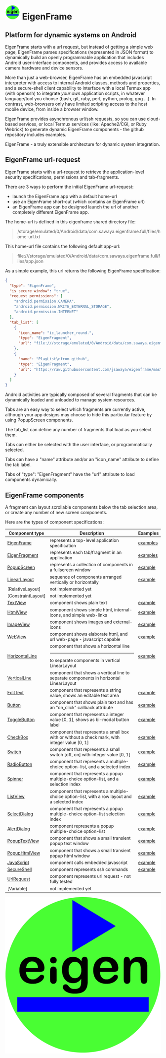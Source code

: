 # ![Alt](web/res/icon/mipmap-mdpi/ic_launcher_round.png "eigenframe") EigenFrame
## Platform for dynamic systems on Android

EigenFrame starts with a url request, but instead of getting a simple web page, 
EigenFrame parses specifications (represented in JSON format) to dynamically build an openly programmable application that 
includes Android user-interface components, and provides access to available camera hardware and device sensors.  

More than just a web-browser, EigenFrame has an embedded javascript interpreter with access to internal Android classes,
methods and properties, and a secure-shell client capability to interface with a local Termux app (with openssh)
to integrate *your own* application scripts, in whatever language/tool you choose (bash, git, ruby, perl, python, prolog, gpg ...).
In contrast, web-browsers only have limited scripting access to the host mobile device, from inside a browser window.  

EigenFrame provides asynchronous url/ssh requests, so you can use cloud-based services, or local Termux services 
(like: Apache2/CGI, or Ruby Webrick) to generate dynamic EigenFrame components - the github repository includes examples. 
 
EigenFrame - a truly extensible architecture for dynamic system integration.

## EigenFrame url-request

EigenFrame starts with a url-request to retrieve the application-level security specifications, 
permissions and tab-fragments.  

There are 3 ways to perform the initial EigenFrame url-request:
* launch the EigenFrame app with a default home-url
* use an EigenFrame short-cut (which contains an EigenFrame url)
* an EigenFrame app can be designed launch the url of another completely different EigenFrame app.

The home-url is defined in this eigenframe shared directory file:
> /storage/emulated/0/Android/data/com.sawaya.eigenframe.full/files/home-url.txt

This home-url file contains the following default app-url:
> file:///storage/emulated/0/Android/data/com.sawaya.eigenframe.full/files/app.json

As a simple example, this url returns the following EigenFrame specification:
```json
{
  "type": "EigenFrame",
  "is_secure_window": "true",
  "request_permissions": [
    "android.permission.CAMERA",
    "android.permission.WRITE_EXTERNAL_STORAGE",
    "android.permission.INTERNET"
  ],
  "tab_list": [
    {
      "icon_name": "ic_launcher_round.",
      "type": "EigenFragment",
      "url": "file:///storage/emulated/0/Android/data/com.sawaya.eigenframe.full/files/playlist.json"
    },
    {
      "name": "PlayList\nfrom github",
      "type": "EigenFragment",
      "url": "https://raw.githubusercontent.com/jsawaya/eigenframe/master/web/frames/playlist.json"
    }
  ]
}
```


Android activities are typically composed of several fragments that can be dynamically loaded and unloaded to manage system resources.

Tabs are an easy way to select which fragments are currently active, although your app designs may 
choose to hide this particular feature by using PopupScreen components.

The tab_list can define any number of fragments that load as you select them.  

Tabs can either be selected with the user interface, or programmatically selected.

Tabs can have a "name" attribute and/or an "icon_name" attribute to define the tab label.  

Tabs of "type": "EigenFragment" have the "url" attribute to load components dynamically. 

## EigenFrame components

A fragment can layout scrollable components below the tab selection area, 
or create any number of new screen components.

Here are the types of component specifications:

Component type | Description | Examples
-------------- | ----------- | --------  
[EigenFrame](./web/docs/EigenFrame.md)  | represents a top-level application specification | [examples](./web/apps/app1.json)
[EigenFragment](./web/docs/EigenFragment.md)  | represents each tab/fragment in an application | [examples](./web/apps/app1.json)
[PopupScreen](./web/docs/PopupScreen.md) | represents a collection of components in a fullscreen window | [example](./web/frames/test-PopupScreen.json) 
[LinearLayout](./web/docs/LinearLayout.md)  | sequence of components arranged vertically or horizontally | [example](./web/frames/playlist.json) 
[RelativeLayout] | not implemented yet |
[ConstraintLayout] | not implemented yet |
[TextView](./web/docs/TextView.md)  | component shows plain text | [example](./web/frames/test-TextView.json) 
[HtmlView](./web/docs/HtmlView.md)  | component shows simple html, internal-icons, and simple web-links | [example](./web/frames/test-HtmlView.json) 
[ImageView](./web/docs/ImageView.md)  | component shows images and external-icons | [example](./web/frames/test-ImageView.json) 
[WebView](./web/docs/WebView.md)  | component shows elaborate html, and url web-page  - javascript capable  | [example](./web/frames/test-WebView.json) 
[HorizontalLine](./web/docs/HorizontalLine.md) | component that shows a horizontal line <hr/> to separate components in vertical LinearLayout | [example](./web/frames/playlist.json) 
[VerticalLine](./web/docs/VerticalLine.md) | component that shows a vertical line to separate components in horizontal LinearLayout |  
[EditText](./web/docs/EditText.md) | component that represents a string value, shows an editable text area | [example](./web/frames/test-EditText.json) 
[Button](./web/docs/Button.md)  | component that shows plain text and has an "on_click" callback attribute  | [example](./web/frames/test-Button.json) 
[ToggleButton](./web/docs/ToggleButton.md) | component that represents a integer value [0, 1], shows as bi-modal button label |  [example](./web/frames/test-ToggleButton.json) 
[CheckBox](./web/docs/CheckBox.md) | component that represents a small box with or without a check mark, with integer value [0, 1] |  [example](./web/frames/test-CheckBox.json) 
[Switch](./web/docs/Switch.md) | component that represents a  small switch [off, on] with integer value [0, 1] |  [example](./web/frames/test-Switch.json) 
[RadioButton](./web/docs/RadioButton.md) | component that represents a multiple-choice option-list, and a selected index | [example](./web/frames/test-RadioButton.json) 
[Spinner](./web/docs/Spinner.md) | component that represents a popup multiple-choice option-list, and a selection index |   [example](./web/frames/test-Spinner.json) 
[ListView](./web/docs/ListView.md) | component that represents a multiple-choice option-list, with a row layout and a selected index | [example](./web/frames/test-ListView.json) 
[SelectDialog](./web/docs/SelectDialog.md) | component that represents a popup multiple-choice option-list selection index| [example](./web/frames/test-SelectDialog.json) 
[AlertDialog](./web/docs/AlertDialog.md) | component represents a popup multiple-choice option-list | [example](./web/frames/test-AlertDialog.json) 
[PopupTextView](./web/docs/PopupTextView.md) | component that shows a small transient popup text window | [example](./web/frames/test-PopupTextView.json) 
[PopupHtmlView](./web/docs/PopupHtmlView.md) | component that shows a small transient popup html window | [example](./web/frames/test-PopupHtmlView.json) 
[JavaScript](./web/docs/JavaScript.md) | component calls embedded javascript  | [example](./web/frames/test-Javascript.json) 
[SecureShell](./web/docs/SecureShell.md) | component represents ssh commands | [example](./cgi-bin/ruby-lib/eigen-lib.rb) 
[UrlRequest](./web/docs/UrlRequest.md) | component represents url request - not fully tested |
[Variable] | not implemented yet |


![Alt](web/res/eigenframe.png "eigenframe")

